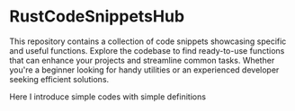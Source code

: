 # RustCodeSnippetsHub
This repository contains a collection of code snippets showcasing specific and useful functions. Explore the codebase to find ready-to-use functions that can enhance your projects and streamline common tasks. Whether you're a beginner looking for handy utilities or an experienced developer seeking efficient solutions.

Here I introduce simple codes with simple definitions
